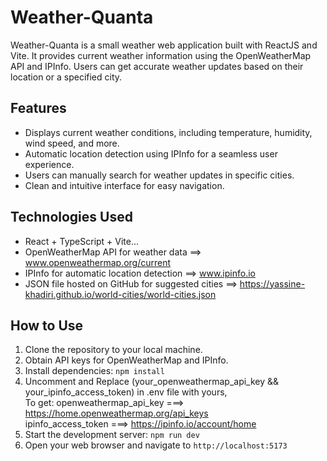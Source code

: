 # Weather-Quanta

Weather-Quanta is a small weather web application built with ReactJS and Vite. It provides current weather information using the OpenWeatherMap API and IPInfo. Users can get accurate weather updates based on their location or a specified city.

## Features

- Displays current weather conditions, including temperature, humidity, wind speed, and more.
- Automatic location detection using IPInfo for a seamless user experience.
- Users can manually search for weather updates in specific cities.
- Clean and intuitive interface for easy navigation.

## Technologies Used

- React + TypeScript + Vite...
- OpenWeatherMap API for weather data ==> www.openweathermap.org/current
- IPInfo for automatic location detection ==> www.ipinfo.io
- JSON file hosted on GitHub for suggested cities ==> https://yassine-khadiri.github.io/world-cities/world-cities.json

## How to Use

1. Clone the repository to your local machine.
2. Obtain API keys for OpenWeatherMap and IPInfo.
3. Install dependencies: `npm install`
4. Uncomment and Replace (your_openweathermap_api_key && your_ipinfo_access_token) in .env file with yours, <br />
   To get: openweathermap_api_key ===> https://home.openweathermap.org/api_keys <br />
           ipinfo_access_token ===> https://ipinfo.io/account/home
6. Start the development server: `npm run dev`
7. Open your web browser and navigate to `http://localhost:5173`
